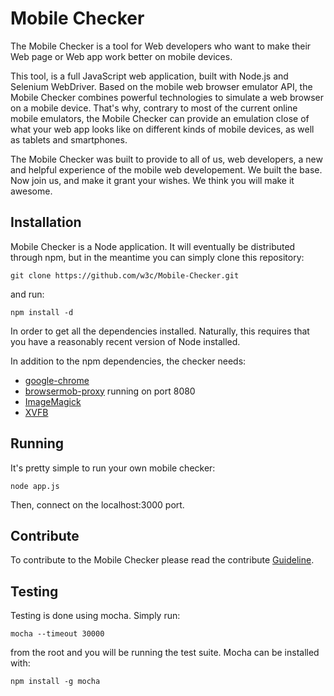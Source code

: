 # Mobile Checker

The Mobile Checker is a tool for Web developers who want to make their Web page or Web app work better on mobile devices.

This tool, is a full JavaScript web application, built with Node.js and Selenium WebDriver. Based on the mobile web browser emulator API, the Mobile Checker combines powerful technologies to simulate a web browser on a mobile device.
That's why, contrary to most of the current online mobile emulators, the Mobile Checker can provide an emulation close of what your web app looks like on different kinds of mobile devices, as well as tablets and smartphones.

The Mobile Checker was built to provide to all of us, web developers, a new and helpful experience of the mobile web developement.
We built the base. Now join us, and make it grant your wishes. We think you will make it awesome.

## Installation

Mobile Checker is a Node application. It will eventually be distributed through npm, but in the meantime
you can simply clone this repository:

	git clone https://github.com/w3c/Mobile-Checker.git

 and run:

    npm install -d

In order to get all the dependencies installed. Naturally, this requires that you have a reasonably
recent version of Node installed.

In addition to the npm dependencies, the checker needs:

* [google-chrome](https://www.google.com/chrome/)
* [browsermob-proxy](https://github.com/lightbody/browsermob-proxy/) running on port 8080
* [ImageMagick](http://www.imagemagick.org/)
* [XVFB](http://www.x.org/archive/X11R7.6/doc/man/man1/Xvfb.1.xhtml)

## Running

It's pretty simple to run your own mobile checker:

    node app.js

Then, connect on the localhost:3000 port.

## Contribute

To contribute to the Mobile Checker please read the contribute [Guideline](https://github.com/w3c/Mobile-Checker/blob/master/CONTRIBUTING.md).

## Testing

Testing is done using mocha. Simply run:

    mocha --timeout 30000

from the root and you will be running the test suite. Mocha can be installed with:

    npm install -g mocha
